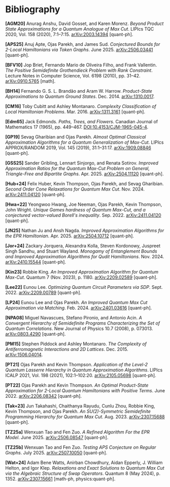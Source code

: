 # Bibliography

**[AGM20]** Anurag Anshu, David Gosset, and Karen Morenz. *Beyond Product State Approximations for a Quantum Analogue of Max Cut*. LIPIcs TQC 2020, Vol. 158 (2020), 7:1–7:15. [arXiv:2003.14394](https://arxiv.org/abs/2003.14394) [quant-ph]. <a id="AGM20"></a>

**[APS25]** Anuj Apte, Ojas Parekh, and James Sud. *Conjectured Bounds for 2-Local Hamiltonians via Token Graphs*. June 2025. [arXiv:2506.03441](https://arxiv.org/abs/2506.03441) [quant-ph]. <a id="APS25"></a>

**[BFV10]** Jop Briet, Fernando Mario de Oliveira Filho, and Frank Vallentin. *The Positive Semidefinite Grothendieck Problem with Rank Constraint*. Lecture Notes in Computer Science, Vol. 6198 (2010), pp. 31–42. [arXiv:0910.5765](https://arxiv.org/abs/0910.5765) [math]. <a id="BFV10"></a>

**[BH14]** Fernando G. S. L. Brandão and Aram W. Harrow. *Product-State Approximations to Quantum Ground States*. Dec. 2014. [arXiv:1310.0017](https://arxiv.org/abs/1310.0017). <a id="BH14"></a>

**[CM16]** Toby Cubitt and Ashley Montanaro. *Complexity Classification of Local Hamiltonian Problems*. Mar. 2016. [arXiv:1311.3161](https://arxiv.org/abs/1311.3161) [quant-ph]. <a id="CM16"></a>

**[Edm65]** Jack Edmonds. *Paths, Trees, and Flowers*. Canadian Journal of Mathematics 17 (1965), pp. 449–467. [DOI:10.4153/CJM-1965-045-4](https://doi.org/10.4153/CJM-1965-045-4). <a id="Edm65"></a>

**[GP19]** Sevag Gharibian and Ojas Parekh. *Almost Optimal Classical Approximation Algorithms for a Quantum Generalization of Max-Cut*. LIPIcs APPROX/RANDOM 2019, Vol. 145 (2019), 31:1–31:17. [arXiv:1909.08846](https://arxiv.org/abs/1909.08846) [quant-ph]. <a id="GP19"></a>

**[GSS25]** Sander Gribling, Lennart Sinjorgo, and Renata Sotirov. *Improved Approximation Ratios for the Quantum Max-Cut Problem on General, Triangle-Free and Bipartite Graphs*. Apr. 2025. [arXiv:2504.11120](https://arxiv.org/abs/2504.11120) [quant-ph]. <a id="GSS25"></a>

**[Hub+24]** Felix Huber, Kevin Thompson, Ojas Parekh, and Sevag Gharibian. *Second Order Cone Relaxations for Quantum Max Cut*. Nov. 2024. [arXiv:2411.04120](https://arxiv.org/abs/2411.04120) [quant-ph]. <a id="Hub+24"></a>

**[Hwa+22]** Yeongwoo Hwang, Joe Neeman, Ojas Parekh, Kevin Thompson, John Wright. *Unique Games hardness of Quantum Max-Cut, and a conjectured vector-valued Borell's inequality*. Sep. 2022. [arXiv:2411.04120](https://arxiv.org/abs/2111.01254) [quant-ph]. <a id="Hwa+22"></a>

**[JN25]** Nathan Ju and Ansh Nagda. *Improved Approximation Algorithms for the EPR Hamiltonian*. Apr. 2025. [arXiv:2504.10712](https://arxiv.org/abs/2504.10712) [quant-ph]. <a id="JN25"></a>

**[Jor+24]** Zackary Jorquera, Alexandra Kolla, Steven Kordonowy, Juspreet Singh Sandhu, and Stuart Wayland. *Monogamy of Entanglement Bounds and Improved Approximation Algorithms for Qudit Hamiltonians*. Nov. 2024. [arXiv:2410.15544](https://arxiv.org/abs/2410.15544) [quant-ph]. <a id="Jor+24"></a>

**[Kin23]** Robbie King. *An Improved Approximation Algorithm for Quantum Max-Cut*. Quantum 7 (Nov. 2023), p. 1180. [arXiv:2209.02589](https://arxiv.org/abs/2209.02589) [quant-ph]. <a id="Kin23"></a>

**[Lee22]** Eunou Lee. *Optimizing Quantum Circuit Parameters via SDP*. Sept. 2022. [arXiv:2209.00789](https://arxiv.org/abs/2209.00789) [quant-ph]. <a id="Lee22"></a>

**[LP24]** Eunou Lee and Ojas Parekh. *An Improved Quantum Max Cut Approximation via Matching*. Feb. 2024. [arXiv:2401.03616](https://arxiv.org/abs/2401.03616) [quant-ph]. <a id="LP24"></a>

**[NPA08]** Miguel Navascues, Stefano Pironio, and Antonio Acin. *A Convergent Hierarchy of Semidefinite Programs Characterizing the Set of Quantum Correlations*. New Journal of Physics 10.7 (2008), p. 073013. [arXiv:0803.4290](https://arxiv.org/abs/0803.4290) [quant-ph]. <a id="NPA08"></a>

**[PM15]** Stephen Piddock and Ashley Montanaro. *The Complexity of Antiferromagnetic Interactions and 2D Lattices*. Dec. 2015. [arXiv:1506.04014](https://arxiv.org/abs/1506.04014). <a id="PM15"></a>

**[PT21]** Ojas Parekh and Kevin Thompson. *Application of the Level-2 Quantum Lasserre Hierarchy in Quantum Approximation Algorithms*. LIPIcs ICALP 2021, Vol. 198 (2021), 102:1–102:20. [arXiv:2105.05698](https://arxiv.org/abs/2105.05698) [quant-ph]. <a id="PT21"></a>

**[PT22]** Ojas Parekh and Kevin Thompson. *An Optimal Product-State Approximation for 2-Local Quantum Hamiltonians with Positive Terms*. June 2022. [arXiv:2206.08342](https://arxiv.org/abs/2206.08342) [quant-ph]. <a id="PT22"></a>

**[Tak+23]** Jun Takahashi, Chaithanya Rayudu, Cunlu Zhou, Robbie King, Kevin Thompson, and Ojas Parekh. *An SU(2)-Symmetric Semidefinite Programming Hierarchy for Quantum Max Cut*. Aug. 2023. [arXiv:2307.15688](https://arxiv.org/abs/2307.15688) [quant-ph]. <a id="Tak+23"></a>

**[TZ25a]** Wenxuan Tao and Fen Zuo. *A Refined Algorithm For the EPR Model*. June 2025. [arXiv:2506.08547](https://arxiv.org/abs/2506.08547) [quant-ph]. <a id="TZ25a"></a>

**[TZ25b]** Wenxuan Tao and Fen Zuo. *Testing APS Conjecture on Regular Graphs*. July 2025. [arXiv:2507.10050](https://arxiv.org/abs/2507.10050) [quant-ph]. <a id="TZ25b"></a>

**[Wat+24]** Adam Bene Watts, Anirban Chowdhury, Aidan Epperly, J. William Helton, and Igor Klep. *Relaxations and Exact Solutions to Quantum Max Cut via the Algebraic Structure of Swap Operators*. Quantum 8 (May 2024), p. 1352. [arXiv:2307.15661](https://arxiv.org/abs/2307.15661) [math-ph, physics:quant-ph]. <a id="Wat+24"></a>
